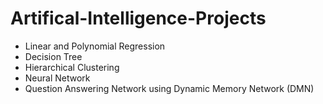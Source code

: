 # Artifical-Intelligence-Projects
- Linear and Polynomial Regression
- Decision Tree
- Hierarchical Clustering
- Neural Network
- Question Answering Network using Dynamic Memory Network (DMN)
